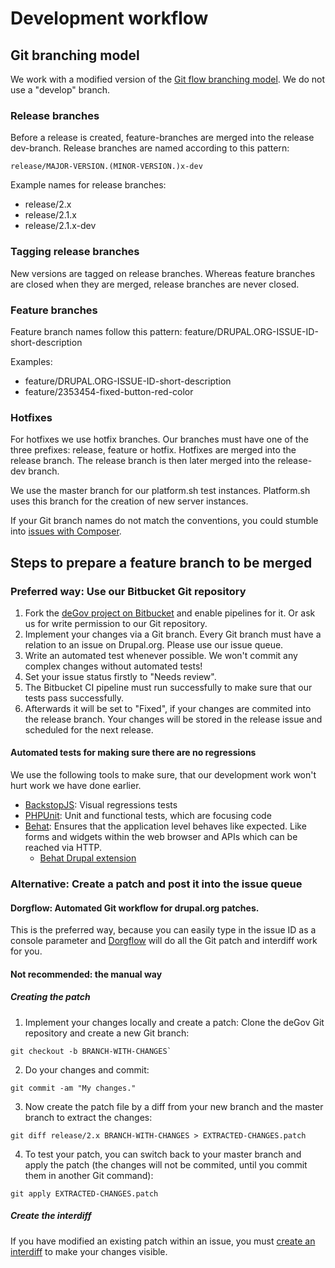 # Development workflow

## Git branching model

We work with a modified version of the [Git flow branching model](https://danielkummer.github.io/git-flow-cheatsheet/). We do not use a
"develop" branch.

### Release branches
Before a release is created, feature-branches are merged into the release dev-branch. Release branches are named according to this pattern: 
```
release/MAJOR-VERSION.(MINOR-VERSION.)x-dev
```

Example names for release branches:

- release/2.x
- release/2.1.x
- release/2.1.x-dev

### Tagging release branches
New versions are tagged on release branches. Whereas feature branches are closed when they are merged, release branches are never closed.

### Feature branches
Feature branch names follow this pattern: feature/DRUPAL.ORG-ISSUE-ID-short-description

Examples:
- feature/DRUPAL.ORG-ISSUE-ID-short-description
- feature/2353454-fixed-button-red-color

### Hotfixes
For hotfixes we use hotfix branches. Our branches must have one of the three prefixes: release, feature or hotfix. Hotfixes are merged into the release branch. The release branch is then later merged into the release-dev branch. 

We use the master branch for our platform.sh test instances. Platform.sh uses this branch for the creation of new server instances.

If your Git branch names do not match the conventions, you could stumble
into [issues with Composer](https://getcomposer.org/doc/articles/versions.md#branches).

## Steps to prepare a feature branch to be merged

### Preferred way: Use our Bitbucket Git repository
1. Fork the [deGov project on Bitbucket](https://bitbucket.org/publicplan/degov) and enable pipelines for it. Or
ask us for write permission to our Git repository.
2. Implement your changes via a Git branch. Every Git branch must have a relation to an issue on Drupal.org. Please use our issue queue.
3. Write an automated test whenever possible. We won't commit any complex changes without automated tests!
4. Set your issue status firstly to "Needs review".
5. The Bitbucket CI pipeline must run successfully to make sure that our tests pass successfully.
6. Afterwards it will be set to "Fixed", if your changes are commited into the release branch. Your changes will be stored in the release issue and scheduled for the next release.

#### Automated tests for making sure there are no regressions
We use the following tools to make sure, that our development
work won't hurt work we have done earlier.

- [BackstopJS](https://github.com/garris/BackstopJS): Visual regressions tests
- [PHPUnit](https://phpunit.de/): Unit and functional tests, which are focusing code
- [Behat](https://behat.org/en/latest/): Ensures that the application level behaves like expected. Like
forms and widgets within the web browser and APIs which can be reached
via HTTP.
    - [Behat Drupal extension](https://www.drupal.org/project/drupalextension)
    
### Alternative: Create a patch and post it into the issue queue

#### Dorgflow: Automated Git workflow for drupal.org patches.
This is the preferred way, because you can easily type in the issue ID
as a console parameter and [Dorgflow](https://github.com/joachim-n/dorgflow) will do all the Git patch and
interdiff work for you.

#### Not recommended: the manual way

##### Creating the patch
1. Implement your changes locally and create a patch:
Clone the deGov Git repository and create a new Git branch: 
```
git checkout -b BRANCH-WITH-CHANGES`
```
2. Do your changes and commit:
```
git commit -am "My changes."
```
3. Now create the patch file by a diff from your new branch and the master branch to extract the changes:
```
git diff release/2.x BRANCH-WITH-CHANGES > EXTRACTED-CHANGES.patch
```
4. To test your patch, you can switch back to your master branch and apply the patch (the changes will not be commited, until you commit them in another Git command):
```
git apply EXTRACTED-CHANGES.patch
```

##### Create the interdiff
If you have modified an existing patch within an issue, you must [create
an interdiff](https://www.drupal.org/documentation/git/interdiff) to make your changes visible.